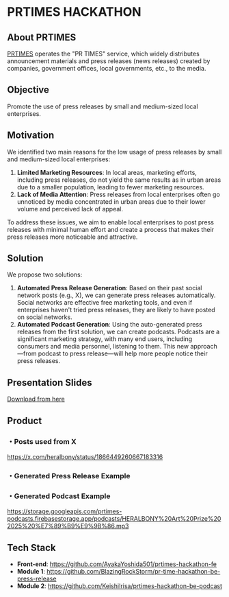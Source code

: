 # PRTIMES HACKATHON

## About PRTIMES

[PRTIMES](https://prtimes.jp/) operates the "PR TIMES" service, which widely distributes announcement materials and press releases (news releases) created by companies, government offices, local governments, etc., to the media.

## Objective

Promote the use of press releases by small and medium-sized local enterprises.

## Motivation

We identified two main reasons for the low usage of press releases by small and medium-sized local enterprises:

1. **Limited Marketing Resources**: In local areas, marketing efforts, including press releases, do not yield the same results as in urban areas due to a smaller population, leading to fewer marketing resources.
2. **Lack of Media Attention**: Press releases from local enterprises often go unnoticed by media concentrated in urban areas due to their lower volume and perceived lack of appeal.

To address these issues, we aim to enable local enterprises to post press releases with minimal human effort and create a process that makes their press releases more noticeable and attractive.

## Solution

We propose two solutions:

1. **Automated Press Release Generation**: Based on their past social network posts (e.g., X), we can generate press releases automatically. Social networks are effective free marketing tools, and even if enterprises haven't tried press releases, they are likely to have posted on social networks.
2. **Automated Podcast Generation**: Using the auto-generated press releases from the first solution, we can create podcasts. Podcasts are a significant marketing strategy, with many end users, including consumers and media personnel, listening to them. This new approach—from podcast to press release—will help more people notice their press releases.

## Presentation Slides
[Download from here](https://github.com/user-attachments/files/18144251/prtimes-hackathon-teamf-rihaq.pdf)

## Product
### ・Posts used from X
https://x.com/heralbony/status/1866449260667183316
### ・Generated Press Release Example

### ・Generated Podcast Example
https://storage.googleapis.com/prtimes-podcasts.firebasestorage.app/podcasts/HERALBONY%20Art%20Prize%202025%20%E7%89%B9%E9%9B%86.mp3


## Tech Stack

- **Front-end**: https://github.com/AyakaYoshida501/prtimes-hackathon-fe
- **Module 1**: https://github.com/BlazingRockStorm/pr-time-hackathon-be-press-release
- **Module 2**: https://github.com/KeishiIrisa/prtimes-hackathon-be-podcast
